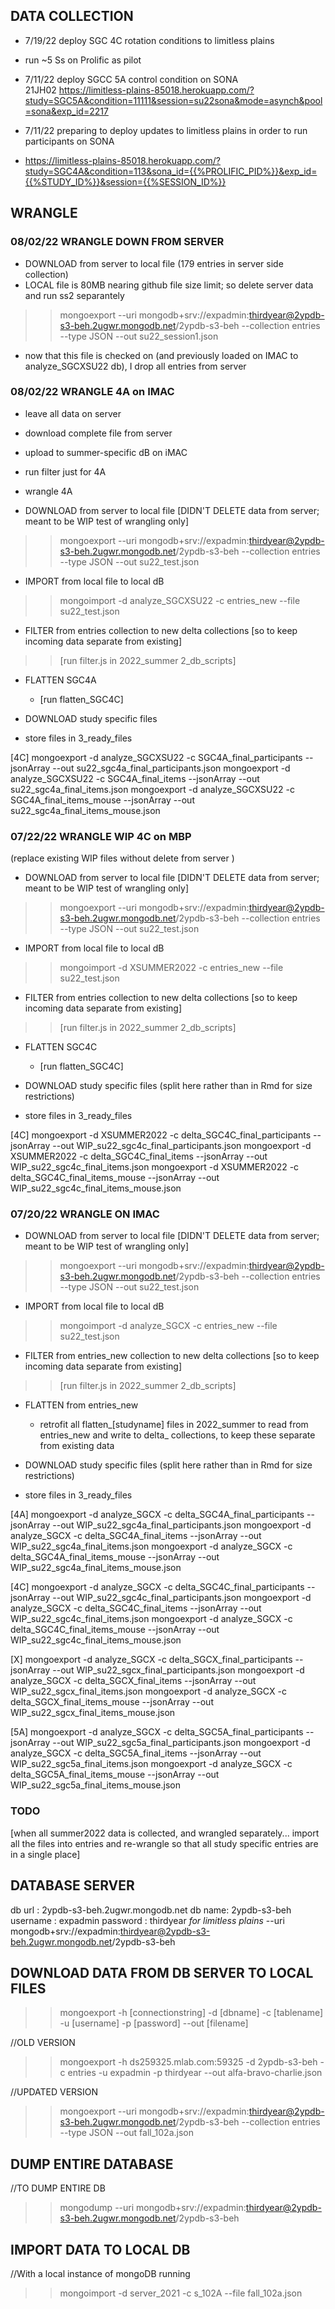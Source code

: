 


## DATA COLLECTION

- 7/19/22 deploy SGC 4C rotation conditions to limitless plains
- run ~5 Ss on Prolific as pilot

- 7/11/22 deploy SGCC 5A control condition on SONA 	
21JH02 https://limitless-plains-85018.herokuapp.com/?study=SGC5A&condition=11111&session=su22sona&mode=asynch&pool=sona&exp_id=2217 


- 7/11/22 preparing to deploy updates to limitless plains in order to run participants on SONA
- https://limitless-plains-85018.herokuapp.com/?study=SGC4A&condition=113&sona_id={{%PROLIFIC_PID%}}&exp_id={{%STUDY_ID%}}&session={{%SESSION_ID%}}


## WRANGLE

### 08/02/22 WRANGLE DOWN FROM SERVER
- DOWNLOAD from server to local file (179 entries in server side collection)
- LOCAL file is 80MB nearing github file size limit; so delete server data and run ss2 separantely

>> mongoexport --uri mongodb+srv://expadmin:thirdyear@2ypdb-s3-beh.2ugwr.mongodb.net/2ypdb-s3-beh --collection entries --type JSON --out su22_session1.json

- now that this file is checked on (and previously loaded on IMAC to analyze_SGCXSU22 db), I drop all entries from server 


### 08/02/22 WRANGLE 4A on IMAC
- leave all data on server
- download complete file from server
- upload to summer-specific dB on iMAC
- run filter just for 4A
- wrangle 4A


- DOWNLOAD from server to local file [DIDN'T DELETE data from server; meant to be WIP test of wrangling only]
>> mongoexport --uri mongodb+srv://expadmin:thirdyear@2ypdb-s3-beh.2ugwr.mongodb.net/2ypdb-s3-beh --collection entries --type JSON --out su22_test.json

- IMPORT from local file to local dB
>> mongoimport -d analyze_SGCXSU22 -c entries_new --file su22_test.json

- FILTER from entries collection to new delta collections [so to keep incoming data separate from existing]
>> [run filter.js in 2022_summer 2_db_scripts]

- FLATTEN SGC4A
  - [run flatten_SGC4C]

- DOWNLOAD study specific files 
- store files in 3_ready_files

[4C]
mongoexport -d analyze_SGCXSU22 -c SGC4A_final_participants --jsonArray --out su22_sgc4a_final_participants.json
mongoexport -d analyze_SGCXSU22 -c SGC4A_final_items --jsonArray --out su22_sgc4a_final_items.json
mongoexport -d analyze_SGCXSU22 -c SGC4A_final_items_mouse --jsonArray --out su22_sgc4a_final_items_mouse.json


### 07/22/22 WRANGLE WIP 4C on MBP
(replace existing WIP files without delete from server )

- DOWNLOAD from server to local file [DIDN'T DELETE data from server; meant to be WIP test of wrangling only]
>> mongoexport --uri mongodb+srv://expadmin:thirdyear@2ypdb-s3-beh.2ugwr.mongodb.net/2ypdb-s3-beh --collection entries --type JSON --out su22_test.json

- IMPORT from local file to local dB
>> mongoimport -d XSUMMER2022 -c entries_new --file su22_test.json

- FILTER from entries collection to new delta collections [so to keep incoming data separate from existing]
>> [run filter.js in 2022_summer 2_db_scripts]

- FLATTEN SGC4C
  - [run flatten_SGC4C]

- DOWNLOAD study specific files (split here rather than in Rmd for size restrictions)
- store files in 3_ready_files

[4C]
mongoexport -d XSUMMER2022 -c delta_SGC4C_final_participants --jsonArray --out WIP_su22_sgc4c_final_participants.json
mongoexport -d XSUMMER2022 -c delta_SGC4C_final_items --jsonArray --out WIP_su22_sgc4c_final_items.json
mongoexport -d XSUMMER2022 -c delta_SGC4C_final_items_mouse --jsonArray --out WIP_su22_sgc4c_final_items_mouse.json


### 07/20/22 WRANGLE ON IMAC
- DOWNLOAD from server to local file [DIDN'T DELETE data from server; meant to be WIP test of wrangling only]
>> mongoexport --uri mongodb+srv://expadmin:thirdyear@2ypdb-s3-beh.2ugwr.mongodb.net/2ypdb-s3-beh --collection entries --type JSON --out su22_test.json

- IMPORT from local file to local dB
>> mongoimport -d analyze_SGCX -c entries_new --file su22_test.json

- FILTER from entries_new collection to new delta collections [so to keep incoming data separate from existing]
>> [run filter.js in 2022_summer 2_db_scripts]

- FLATTEN from entries_new
  - retrofit all flatten_[studyname] files in 2022_summer to read from entries_new and write to delta_ collections, to keep these separate from existing data 

- DOWNLOAD study specific files (split here rather than in Rmd for size restrictions)
- store files in 3_ready_files

[4A]
mongoexport -d analyze_SGCX -c delta_SGC4A_final_participants --jsonArray --out WIP_su22_sgc4a_final_participants.json
mongoexport -d analyze_SGCX -c delta_SGC4A_final_items --jsonArray --out WIP_su22_sgc4a_final_items.json
mongoexport -d analyze_SGCX -c delta_SGC4A_final_items_mouse --jsonArray --out WIP_su22_sgc4a_final_items_mouse.json

[4C]
mongoexport -d analyze_SGCX -c delta_SGC4C_final_participants --jsonArray --out WIP_su22_sgc4c_final_participants.json
mongoexport -d analyze_SGCX -c delta_SGC4C_final_items --jsonArray --out WIP_su22_sgc4c_final_items.json
mongoexport -d analyze_SGCX -c delta_SGC4C_final_items_mouse --jsonArray --out WIP_su22_sgc4c_final_items_mouse.json

[X]
mongoexport -d analyze_SGCX -c delta_SGCX_final_participants --jsonArray --out WIP_su22_sgcx_final_participants.json
mongoexport -d analyze_SGCX -c delta_SGCX_final_items --jsonArray --out WIP_su22_sgcx_final_items.json
mongoexport -d analyze_SGCX -c delta_SGCX_final_items_mouse --jsonArray --out WIP_su22_sgcx_final_items_mouse.json

[5A]
mongoexport -d analyze_SGCX -c delta_SGC5A_final_participants --jsonArray --out WIP_su22_sgc5a_final_participants.json
mongoexport -d analyze_SGCX -c delta_SGC5A_final_items --jsonArray --out WIP_su22_sgc5a_final_items.json
mongoexport -d analyze_SGCX -c delta_SGC5A_final_items_mouse --jsonArray --out WIP_su22_sgc5a_final_items_mouse.json

### TODO
[when all summer2022 data is collected, and wrangled separately... import all the files into entries and re-wrangle so that all study specific entries are in a single place]



## DATABASE SERVER
db url : 2ypdb-s3-beh.2ugwr.mongodb.net
db name: 2ypdb-s3-beh
username : expadmin
password : thirdyear
_for limitless plains_
 --uri mongodb+srv://expadmin:thirdyear@2ypdb-s3-beh.2ugwr.mongodb.net/2ypdb-s3-beh

## DOWNLOAD DATA FROM DB SERVER TO LOCAL FILES

>> mongoexport -h [connectionstring] -d [dbname] -c [tablename] -u [username] -p [password] --out [filename]

//OLD VERSION  
>> mongoexport -h ds259325.mlab.com:59325 -d 2ypdb-s3-beh -c entries -u expadmin -p thirdyear --out alfa-bravo-charlie.json

//UPDATED VERSION  
>> mongoexport --uri mongodb+srv://expadmin:thirdyear@2ypdb-s3-beh.2ugwr.mongodb.net/2ypdb-s3-beh --collection entries --type JSON --out fall_102a.json

## DUMP ENTIRE DATABASE

//TO DUMP ENTIRE DB  
>> mongodump --uri mongodb+srv://expadmin:thirdyear@2ypdb-s3-beh.2ugwr.mongodb.net/2ypdb-s3-beh


## IMPORT DATA TO LOCAL DB

//With a local instance of mongoDB running  
>> mongoimport -d server_2021 -c s_102A  --file fall_102a.json


